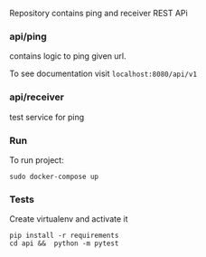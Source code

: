Repository contains ping and receiver REST APi

### api/ping

contains logic to ping given url.

To see documentation visit
```localhost:8080/api/v1```

### api/receiver

test service for ping

### Run

To run project:
```
sudo docker-compose up
```

### Tests

Create virtualenv and activate it

```
pip install -r requirements
cd api &&  python -m pytest
```

